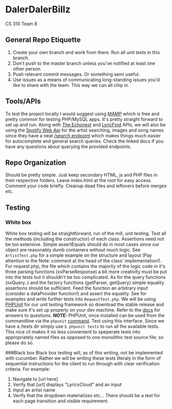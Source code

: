 # DalerDalerBillz
CS 310 Team 8
## General Repo Etiquette
1. Create your own branch and work from there. Run all unit tests in this branch. 
2. Don't push to the master branch unless you've notified at least one other person. 
3. Push relevant commit messages. Or something semi useful.
4. Use issues as a means of communicating long-standing issues you'd like to share with the team. This way we can all chip in.

## Tools/APIs
To test the project locally I would suggest using [MAMP](http://www.mamp.info/en/) which is free and pretty common for testing PHP/MySQL apps. It's pretty straight forward to set up and run. 
Along with [The Echonest](http://developer.echonest.com/) and [LyricFind](http://developer.echonest.com/sandbox/lyricfind.html) APIs, we will also be using the [Spotify Web Api](https://developer.spotify.com/web-api) for the artist searching, images and song names since they have a neat [/search endpoint](https://developer.spotify.com/web-api/search-item/) which makes things much easier for autocomplete and general search queries. Check the linked docs if you have any questions about querying the provided endpoints. 

## Repo Organization 
Should be pretty simple. Just keep secondary HTML, js and PHP files in their respective folders. Leave index.html at the root for easy access. Comment your code briefly. Cleanup dead files and leftovers before merges etc. 

## Testing 

### White box 
White box testing will be straightforward, run of the mill, unit testing. Test all the methods (including the constructor) of each class. Assertions need not be too extensive. Simple assertEquals should do in most cases since our object are reasonably dumb containers without much logic. See `ArtistTest.php` for a simple example on the structure and layout (Pay attention to the Note: comment at the head of the class' implementation!). 
For request.php, the file which contains the majority of the logic code in it's three parsing functions (xxParseResponse) a bit more creativity must be put into the tests but it shouldn't be too complicated. As for the query functions (xxQuery..) and the factory functions (getParser, getQuery) simple equality assertions should be sufficient. Feed the function an arbitrary input (consider a dataProvider function!) and assert the equality. See for examples and write further tests into `RequestTest.php`.
We will be using [PHPUnit](https://phpunit.de/index.html) for our unit testing framework so download the stable release and make sure it's set up properly on your dev machine. Refer to the [docs](https://phpunit.de/manual/current/en/phpunit-book.pdf) for answers to questions. 
**NOTE:** PHPUnit, once installed can be used from the commandline via the `phpunit` [command](https://phpunit.de/manual/current/en/textui.html). Test using this interface. Since we have a /tests dir simply use `$ phpunit tests` to run all the available tests. This nice cli makes it no less convienient to speperate tests into appropriately named files as opposed to one monolithic test source file; so please do so.  

###Black box
Black box testing will, as of this writing, not be implemented with cucumber. Rather we will be writing these tests literaly in the form of sequential instructions for the client to run through with clear verification criteria. For example: 
1. Navigate to [url here]
2. Verify that [url] displays "LyricsCloud" and an input
3. Input an artist name 
4. Verify that the dropdown materializes
etc...
There should be a test for each page transition and visible requirement. 